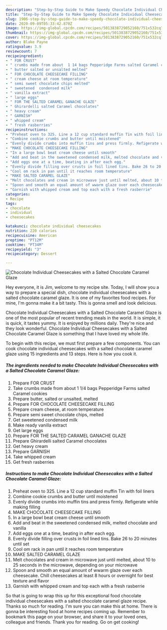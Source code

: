 ```yaml
---
description: "Step-by-Step Guide to Make Speedy Chocolate Individual Cheesecakes with a Salted Chocolate Caramel Glaze"
title: "Step-by-Step Guide to Make Speedy Chocolate Individual Cheesecakes with a Salted Chocolate Caramel Glaze"
slug: 1906-step-by-step-guide-to-make-speedy-chocolate-individual-cheesecakes-with-a-salted-chocolate-caramel-glaze
date: 2020-09-09T05:33:42.870Z
image: https://img-global.cpcdn.com/recipes/5013838729052160/751x532cq70/chocolate-individual-cheesecakes-with-a-salted-chocolate-caramel-glaze-recipe-main-photo.jpg
thumbnail: https://img-global.cpcdn.com/recipes/5013838729052160/751x532cq70/chocolate-individual-cheesecakes-with-a-salted-chocolate-caramel-glaze-recipe-main-photo.jpg
cover: https://img-global.cpcdn.com/recipes/5013838729052160/751x532cq70/chocolate-individual-cheesecakes-with-a-salted-chocolate-caramel-glaze-recipe-main-photo.jpg
author: Blake Payne
ratingvalue: 3.9
reviewcount: 7
recipeingredient:
- " FOR CRUST"
- " crumbs made from about  1 14 bags Pepperidge Farms salted Caramel cookies"
- " butter salted or unsalted melted"
- " FOR CHOCOLATE CHEESECAKE FILLING"
- " cream cheese at room temperature"
- " semi sweet chocolate chips melted"
- " sweetened  condensed milk"
- " vanilla extract"
- " large eggs"
- " FOR THE SALTED CARAMEL GANACHE GLAZE"
- " Ghirardelli salted Caramel chocolates"
- " heavy cream"
- " GARNISH"
- " whipped cream"
- " fresh rasberries"
recipeinstructions:
- "Preheat oven to 325. Line a 12 cup standard muffin Tin with foil liners"
- "Combine cookie crumbs and butter until moistened"
- "Evenly divide crumbs into muffin tins and press firmly. Refigerate while making filling"
- "MAKE CHOCOLATE CHEESECAKE FILLING"
- "In a large bowl beat cream cheese until smooth"
- "Add and beat in the sweetened condensed milk, melted chocolate and vanilla"
- "Add eggs one at a time, beating in after each egg."
- "Evenly divide filling over crusts in foil lined tins. Bake 26 to 20 minutes until set"
- "Cool om rack in pan until it reaches room temperature"
- "MAKE SALTED CARAMEL GLAZE"
- "Melt chocolates and cream in microwave just until melted, about 10 to 25 seconds in the microwave, depending on your microwave"
- "Spoon and smooth an equal amount of wwarm glaze over each cheesecake. Chill cheesecakes at least 8 hours or overnight for best texture and flavor"
- "Garnish with whipped cream and top each with a fresh rasberrie"
categories:
- Recipe
tags:
- chocolate
- individual
- cheesecakes

katakunci: chocolate individual cheesecakes 
nutrition: 220 calories
recipecuisine: American
preptime: "PT12M"
cooktime: "PT34M"
recipeyield: "3"
recipecategory: Dessert

---
```



![Chocolate Individual Cheesecakes with a Salted Chocolate Caramel Glaze](https://img-global.cpcdn.com/recipes/5013838729052160/751x532cq70/chocolate-individual-cheesecakes-with-a-salted-chocolate-caramel-glaze-recipe-main-photo.jpg)

Hey everyone, it is Jim, welcome to my recipe site. Today, I will show you a way to prepare a special dish, chocolate individual cheesecakes with a salted chocolate caramel glaze. It is one of my favorites food recipes. For mine, I'm gonna make it a bit tasty. This is gonna smell and look delicious.



Chocolate Individual Cheesecakes with a Salted Chocolate Caramel Glaze is one of the most popular of recent trending meals in the world. It is simple, it is quick, it tastes yummy. It is enjoyed by millions daily. They're nice and they look wonderful. Chocolate Individual Cheesecakes with a Salted Chocolate Caramel Glaze is something that I have loved my whole life.


To begin with this recipe, we must first prepare a few components. You can cook chocolate individual cheesecakes with a salted chocolate caramel glaze using 15 ingredients and 13 steps. Here is how you cook it.

<!--inarticleads1-->

##### The ingredients needed to make Chocolate Individual Cheesecakes with a Salted Chocolate Caramel Glaze:

1. Prepare  FOR CRUST
1. Take  crumbs made from about  1 1/4 bags Pepperidge Farms salted Caramel cookies
1. Prepare  butter, salted or unsalted, melted
1. Prepare  FOR CHOCOLATE CHEESECAKE FILLING
1. Prepare  cream cheese, at room temperature
1. Prepare  semi sweet chocolate chips, melted
1. Get  sweetened  condensed milk
1. Make ready  vanilla extract
1. Get  large eggs
1. Prepare  FOR THE SALTED CARAMEL GANACHE GLAZE
1. Prepare  Ghirardelli salted Caramel chocolates
1. Get  heavy cream
1. Prepare  GARNISH
1. Take  whipped cream
1. Get  fresh rasberries




<!--inarticleads2-->

##### Instructions to make Chocolate Individual Cheesecakes with a Salted Chocolate Caramel Glaze:

1. Preheat oven to 325. Line a 12 cup standard muffin Tin with foil liners
1. Combine cookie crumbs and butter until moistened
1. Evenly divide crumbs into muffin tins and press firmly. Refigerate while making filling
1. MAKE CHOCOLATE CHEESECAKE FILLING
1. In a large bowl beat cream cheese until smooth
1. Add and beat in the sweetened condensed milk, melted chocolate and vanilla
1. Add eggs one at a time, beating in after each egg.
1. Evenly divide filling over crusts in foil lined tins. Bake 26 to 20 minutes until set
1. Cool om rack in pan until it reaches room temperature
1. MAKE SALTED CARAMEL GLAZE
1. Melt chocolates and cream in microwave just until melted, about 10 to 25 seconds in the microwave, depending on your microwave
1. Spoon and smooth an equal amount of wwarm glaze over each cheesecake. Chill cheesecakes at least 8 hours or overnight for best texture and flavor
1. Garnish with whipped cream and top each with a fresh rasberrie




So that is going to wrap this up for this exceptional food chocolate individual cheesecakes with a salted chocolate caramel glaze recipe. Thanks so much for reading. I'm sure you can make this at home. There is gonna be interesting food at home recipes coming up. Remember to bookmark this page on your browser, and share it to your loved ones, colleague and friends. Thank you for reading. Go on get cooking!
